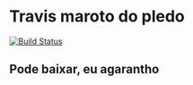 # Travis maroto do pledo

[![Build Status](https://travis-ci.org/pledo/teste_travis.svg?branch=master)](https://travis-ci.org/pledo/teste_travis)

## Pode baixar, eu agarantho
